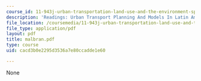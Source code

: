 ```yaml
---
course_id: 11-943j-urban-transportation-land-use-and-the-environment-spring-2002
description: 'Readings: Urban Transport Planning And Models In Latin America'
file_location: /coursemedia/11-943j-urban-transportation-land-use-and-the-environment-spring-2002/cacd3b0e2295d3536a7e80ccadde1e60_malbran.pdf
file_type: application/pdf
layout: pdf
title: malbran.pdf
type: course
uid: cacd3b0e2295d3536a7e80ccadde1e60

---
```

None